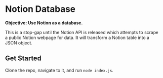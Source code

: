 # Notion Database

**Objective: Use Notion as a database.**

This is a stop-gap until the Notion API is released which attempts to scrape a public Notion webpage for data. It will transform a Notion table into a JSON object.

## Get Started
Clone the repo, navigate to it, and run `node index.js`.